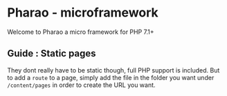 # Pharao - microframework

Welcome to Pharao a micro framework for PHP 7.1+

## Guide : Static pages

They dont really have to be static though, full PHP support is included. But to add a `route` to a page, simply
add the file in the folder you want under `/content/pages` in order to create the URL you want.
